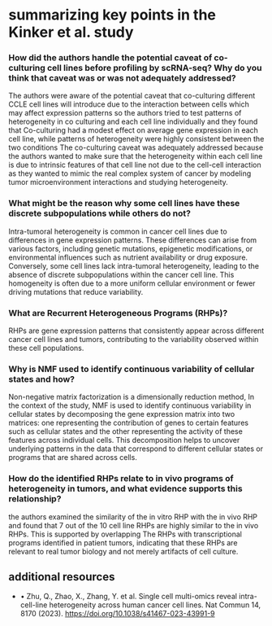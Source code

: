 # summarizing key points in the  Kinker et al. study 
### How did the authors handle the potential caveat of co-culturing cell lines before profiling by scRNA-seq? Why do you think that caveat was or was not adequately addressed?
The authors were aware of the potential caveat that co-culturing different CCLE cell lines will introduce due to the interaction between cells which may affect expression patterns so the authors tried to test patterns of heterogeneity in co culturing and each cell line individually and they found that Co-culturing had a modest effect on average gene expression in each cell line, while patterns of heterogeneity were highly consistent between the two conditions
The co-culturing caveat was adequately addressed because the authors wanted to make sure that the heterogeneity within each cell line is due to intrinsic features of that cell line not due to the cell-cell interaction as they wanted to mimic the real complex system of cancer by modeling tumor microenvironment interactions and studying heterogeneity.
### What might be the reason why some cell lines have these discrete subpopulations while others do not?
Intra-tumoral heterogeneity is common in cancer cell lines due to differences in gene expression patterns. These differences can arise from various factors, including genetic mutations, epigenetic modifications, or environmental influences such as nutrient availability or drug exposure. Conversely, some cell lines lack intra-tumoral heterogeneity, leading to the absence of discrete subpopulations within the cancer cell line. This homogeneity is often due to a more uniform cellular environment or fewer driving mutations that reduce variability.
### What are Recurrent Heterogeneous Programs (RHPs)?
RHPs are gene expression patterns that consistently appear across different cancer cell lines and tumors, contributing to the variability observed within these cell populations.
### Why is NMF used to identify continuous variability of cellular states and how?
Non-negative matrix factorization is a dimensionally reduction method, In the context of the study, NMF is used to identify continuous variability in cellular states by decomposing the gene expression matrix into two matrices: one representing the contribution of genes to certain features such as cellular states and the other representing the activity of these features across individual cells. This decomposition helps to uncover underlying patterns in the data that correspond to different cellular states or programs that are shared across cells.
### How do the identified RHPs relate to in vivo programs of heterogeneity in tumors, and what evidence supports this relationship?
the authors examined the similarity of the in vitro RHP with the in vivo RHP and found that 7 out of the 10 cell line RHPs are highly similar to the in vivo RHPs. This is supported by overlapping The RHPs with transcriptional programs identified in patient tumors, indicating that these RHPs are relevant to real tumor biology and not merely artifacts of cell culture.

## additional resources  
- •	Zhu, Q., Zhao, X., Zhang, Y. et al. Single cell multi-omics reveal intra-cell-line heterogeneity across human cancer cell lines. Nat Commun 14, 8170 (2023). https://doi.org/10.1038/s41467-023-43991-9
